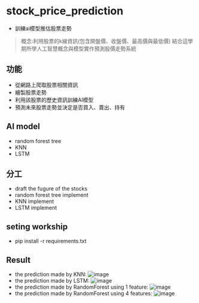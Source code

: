 # stock_price_prediction
* 訓練ai模型推估股票走勢
>概念:利用股票的k線資訊(包含開盤價、收盤價、最高價與最低價) 結合這學期所學人工智慧概念與模型實作預測股價走勢系統
## 功能
* 從網路上爬取股票相關資訊
* 繪製股票走勢
* 利用該股票的歷史資訊訓練AI模型
* 預測未來股票走勢並決定是否買入、賣出、持有

## AI model
* random forest tree
* KNN
* LSTM

## 分工
* draft the fugure of the stocks
* random forest tree implement
* KNN implement
* LSTM implement

## seting workship
* pip install -r requirements.txt

## Result
* the prediction made by KNN:
![image](https://github.com/aswe-without/ai_final_project_stcok_price_prediction/blob/main/figure/KNN_2.png)
* the prediction made by LSTM:
![image](https://github.com/aswe-without/ai_final_project_stcok_price_prediction/blob/main/figure/LSTM_1.png)
* the prediction made by RandomForest using 1 feature:
![image](https://github.com/aswe-without/ai_final_project_stcok_price_prediction/blob/main/figure/random_forest_1.png)
* the prediction made by RandomForest using 4 features:
![image](https://github.com/aswe-without/ai_final_project_stcok_price_prediction/blob/main/figure/random_forest_2.png)

